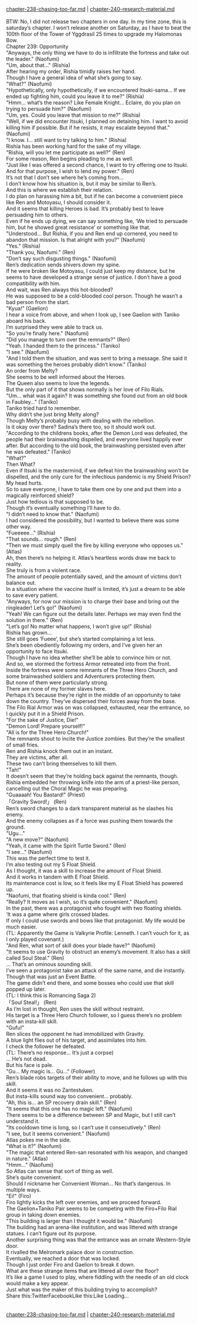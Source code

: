 [chapter-238-chasing-too-far.md](./chapter-238-chasing-too-far.md) | [chapter-240-research-material.md](./chapter-240-research-material.md) <br/>
<br/>
BTW: No, I did not release two chapters in one day. In my time zone, this is saturday’s chapter. I won’t release another on Saturday, as I have to beat the 100th floor of the Tower of Yggdrasil 25 times to upgrade my Halomonas Bow.<br/>
Chapter 239: Opportunity<br/>
"Anyways, the only thing we have to do is infiltrate the fortress and take out the leader." (Naofumi)<br/>
"Um, about that…" (Rishia)<br/>
After hearing my order, Rishia timidly raises her hand.<br/>
Though I have a general idea of what she’s going to say.<br/>
"What?" (Naofumi)<br/>
"Hypothetically, only hypothetically, if we encountered Itsuki-sama… If we ended up fighting him, could you leave it to me?" (Rishia)<br/>
"Hmm… what’s the reason? Like Female Knight… Eclaire, do you plan on trying to persuade him?" (Naofumi)<br/>
"Um, yes. Could you leave that mission to me?" (Rishia)<br/>
"Well, if we did encounter Itsuki, I planned on detaining him. I want to avoid killing him if possible. But if he resists, it may escalate beyond that." (Naofumi)<br/>
"I know. I… still want to try talking to him." (Rishia)<br/>
Rishia has been working hard for the sake of my village.<br/>
"Rishia, will you let me participate as well?" (Ren)<br/>
For some reason, Ren begins pleading to me as well.<br/>
"Just like I was offered a second chance, I want to try offering one to Itsuki. And for that purpose, I wish to lend my power." (Ren)<br/>
It’s not that I don’t see where he’s coming from…<br/>
I don’t know how his situation is, but it may be similar to Ren’s.<br/>
And this is where we establish their relation.<br/>
I do plan on harassing him a bit, but if he can become a convenient piece like Ren and Motoyasu, I should consider it.<br/>
And it seems that killing Heroes is bad. It’s probably best to leave persuading him to others.<br/>
Even if he ends up dying, we can say something like, ‘We tried to persuade him, but he showed great resistance’ or something like that.<br/>
"Understood… But Rishia, if you and Ren end up cornered, you need to abandon that mission. Is that alright with you?" (Naofumi)<br/>
"Yes." (Rishia)<br/>
"Thank you, Naofumi." (Ren)<br/>
"Don’t say such disgusting things." (Naofumi)<br/>
Ren’s dedication sends shivers down my spine.<br/>
If he were broken like Motoyasu, I could just keep my distance, but he seems to have developed a strange sense of justice. I don’t have a good compatibility with him.<br/>
And wait, was Ren always this hot-blooded?<br/>
He was supposed to be a cold-blooded cool person. Though he wasn’t a bad person from the start.<br/>
"Kyua!" (Gaelion)<br/>
I hear a voice from above, and when I look up, I see Gaelion with Taniko aboard his back.<br/>
I’m surprised they were able to track us.<br/>
"So you’re finally here." (Naofumi)<br/>
"Did you manage to turn over the remnants?" (Ren)<br/>
"Yeah. I handed them to the princess." (Taniko)<br/>
"I see." (Naofumi)<br/>
"And I told them the situation, and was sent to bring a message. She said it was something the heroes probably didn’t know." (Taniko)<br/>
An order from Melty?<br/>
She seems to be well informed about the Heroes.<br/>
The Queen also seems to love the legends.<br/>
But the only part of it that shows normally is her love of Filo Rials.<br/>
"Um… what was it again? It was something she found out from an old book in Faubley…" (Taniko)<br/>
Taniko tried hard to remember.<br/>
Why didn’t she just bring Melty along?<br/>
Though Melty’s probably busy with dealing with the rebellion.<br/>
Is it okay over there? Sadina’s there too, so it should work out.<br/>
"According to the childrens books, after the Demon Lord was defeated, the people had their brainwashing dispelled, and everyone lived happily ever after. But according to the old book, the brainwashing persisted even after he was defeated." (Taniko)<br/>
"What?"<br/>
Then What?<br/>
Even if Itsuki is the mastermind, if we defeat him the brainwashing won’t be dispelled, and the only cure for the infectious pandemic is my Shield Prison?<br/>
My head hurts.<br/>
So to save everyone, I have to take them one by one and put them into a magically reinforced shield?<br/>
Just how tedious is that supposed to be.<br/>
Though it’s eventually something I’ll have to do.<br/>
"I didn’t need to know that." (Naofumi)<br/>
I had considered the possibility, but I wanted to believe there was some other way.<br/>
"Fueeeee…" (Rishia)<br/>
"That sounds… rough." (Ren)<br/>
"Then we must simply quell the fire by killing everyone who opposes us." (Atlas)<br/>
Ah, then there’s no helping it. Atlas’s heartless words draw me back to reality.<br/>
She truly is from a violent race.<br/>
The amount of people potentially saved, and the amount of victims don’t balance out.<br/>
In a situation where the vaccine itself is limited, it’s just a dream to be able to save every patient.<br/>
"Anyways, for now our mission is to charge their base and bring out the ringleader! Let’s go!" (Naofumi)<br/>
"Yeah! We can figure out the details later. Perhaps we may even find the solution in there." (Ren)<br/>
"Let’s go! No matter what happens, I won’t give up!" (Rishia)<br/>
Rishia has grown…<br/>
She still goes ‘Fueee’, but she’s started complaining a lot less.<br/>
She’s been obediently following my orders, and I’ve given her an opportunity to face Itsuki.<br/>
Though I have no idea whether she’ll be able to convince him or not.<br/>
And so, we stormed the fortress Armor retreated into from the front.<br/>
Inside the fortress were some remnants of the Three Hero Church, and some brainwashed soldiers and Adventurers protecting them.<br/>
But none of them were particularly strong.<br/>
There are none of my former slaves here.<br/>
Perhaps it’s because they’re right in the middle of an opportunity to take down the country. They’ve dispersed their forces away from the base.<br/>
The Filo Rial Armor was on was collapsed, exhausted, near the entrance, so I quickly put it in a Shield Prison.<br/>
"For the sake of Justice, Die!"<br/>
"Demon Lord! Prepare yourself!"<br/>
"All is for the Three Hero Church!"<br/>
The remnants shout to incite the Justice zombies. But they’re the smallest of small fries.<br/>
Ren and Rishia knock them out in an instant.<br/>
They are victims, after all.<br/>
These two can’t bring themselves to kill them.<br/>
"Tah!"<br/>
It doesn’t seem that they’re holding back against the remnants, though.<br/>
Rishia embedded her throwing knife into the arm of a priest-like person, cancelling out the Choral Magic he was preparing.<br/>
"Guaaaah! You Bastard!" (Priest)<br/>
「Gravity Sword!」 (Ren)<br/>
Ren’s sword changes to a dark transparent material as he slashes his enemy.<br/>
And the enemy collapses as if a force was pushing them towards the ground.<br/>
"Ugu…"<br/>
"A new move?" (Naofumi)<br/>
"Yeah, it came with the Spirit Turtle Sword." (Ren)<br/>
"I see…" (Naofumi)<br/>
This was the perfect time to test it.<br/>
I’m also testing out my S Float Shield.<br/>
As I thought, it was a skill to increase the amount of Float Shield.<br/>
And it works in tandem with E Float Shield.<br/>
Its maintenance cost is low, so it feels like my E Float Shield has powered up.<br/>
"Naofumi, that floating shield is kinda cool." (Ren)<br/>
"Really? It moves as I wish, so it’s quite convenient." (Naofumi)<br/>
In the past, there was a protagonist who fought with two floating shields.<br/>
‘It was a game where girls crossed blades.<br/>
If only I could use swords and bows like that protagonist. My life would be much easier.<br/>
(TL: Apparently the Game is Valkyrie Profile: Lenneth. I can’t vouch for it, as I only played covenant.)<br/>
"And Ren, what sort of skill does your blade have?" (Naofumi)<br/>
"It seems to use Gravity to obstruct an enemy’s movement. It also has a skill called Soul Steal." (Ren)<br/>
… That’s an ominous sounding skill.<br/>
I’ve seen a protagonist take an attack of the same name, and die instantly.<br/>
Though that was just an Event Battle.<br/>
The game didn’t end there, and some bosses who could use that skill popped up later.<br/>
(TL: I think this is Romancing Saga 2)<br/>
「Soul Steal!」 (Ren)<br/>
As I’m lost in thought, Ren uses the skill without restraint.<br/>
His target is a Three Hero Church follower, so I guess there’s no problem with an insta-kill skill.<br/>
"Gufu!"<br/>
Ren slices the opponent he had immobilized with Gravity.<br/>
A blue light flies out of his target, and assimilates into him.<br/>
I check the follower he defeated.<br/>
(TL: There’s no response… It’s just a corpse)<br/>
… He’s not dead.<br/>
But his face is pale.<br/>
"Gu… My magic is… Gu…" (Follower)<br/>
Ren’s blade robs targets of their ability to move, and he follows up with this skill.<br/>
And it seems it was no Zantestuken.<br/>
But insta-kills sound way too convenient… probably.<br/>
"Ah, this is… an SP recovery drain skill." (Ren)<br/>
"It seems that this one has no magic left." (Naofumi)<br/>
There seems to be a difference between SP and Magic, but I still can’t understand it.<br/>
"Its cooldown time is long, so I can’t use it consecutively." (Ren)<br/>
"I see, but it seems convenient." (Naofumi)<br/>
Atlas pokes me in the side.<br/>
"What is it?" (Naofumi)<br/>
"The magic that entered Ren-san resonated with his weapon, and changed in nature." (Atlas)<br/>
"Hmm…" (Naofumi)<br/>
So Atlas can sense that sort of thing as well.<br/>
She’s quite convenient.<br/>
Should I nickname her Convenient Woman… No that’s dangerous. In multiple ways.<br/>
"Ei!" (Firo)<br/>
Firo lightly kicks the left over enemies, and we proceed forward.<br/>
The Gaelion+Taniko Pair seems to be competing with the Firo+Filo Rial group in taking down enemies.<br/>
"This building is larger than I thought it would be." (Naofumi)<br/>
The building had an arena-like institution, and was littered with strange statues. I can’t figure out its purpose.<br/>
Another surprising thing was that the entrance was an ornate Western-Style door.<br/>
It rivalled the Melromark palace door in construction.<br/>
Eventually, we reached a door that was locked.<br/>
Though I just order Firo and Gaelion to break it down.<br/>
What are these strange items that are littered all over the floor?<br/>
It’s like a game I used to play, where fiddling with the needle of an old clock would make a key appear.<br/>
Just what was the maker of this building trying to accomplish?<br/>
Share this:TwitterFacebookLike this:Like Loading... <br/>
<br/>
<br/>
[chapter-238-chasing-too-far.md](./chapter-238-chasing-too-far.md) | [chapter-240-research-material.md](./chapter-240-research-material.md) <br/>

